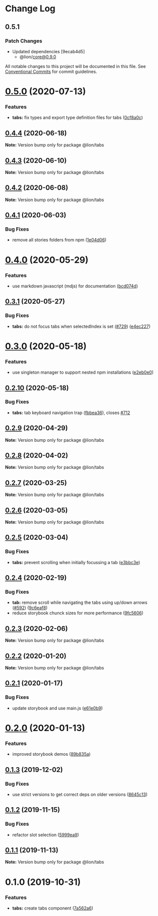 # Change Log

## 0.5.1

### Patch Changes

- Updated dependencies [9ecab4d5]
  - @lion/core@0.9.0

All notable changes to this project will be documented in this file.
See [Conventional Commits](https://conventionalcommits.org) for commit guidelines.

# [0.5.0](https://github.com/ing-bank/lion/compare/@lion/tabs@0.4.4...@lion/tabs@0.5.0) (2020-07-13)

### Features

- **tabs:** fix types and export type definition files for tabs ([0cf8a0c](https://github.com/ing-bank/lion/commit/0cf8a0c9212faae42b95a84c5a49b3e94035bcef))

## [0.4.4](https://github.com/ing-bank/lion/compare/@lion/tabs@0.4.3...@lion/tabs@0.4.4) (2020-06-18)

**Note:** Version bump only for package @lion/tabs

## [0.4.3](https://github.com/ing-bank/lion/compare/@lion/tabs@0.4.2...@lion/tabs@0.4.3) (2020-06-10)

**Note:** Version bump only for package @lion/tabs

## [0.4.2](https://github.com/ing-bank/lion/compare/@lion/tabs@0.4.1...@lion/tabs@0.4.2) (2020-06-08)

**Note:** Version bump only for package @lion/tabs

## [0.4.1](https://github.com/ing-bank/lion/compare/@lion/tabs@0.4.0...@lion/tabs@0.4.1) (2020-06-03)

### Bug Fixes

- remove all stories folders from npm ([1e04d06](https://github.com/ing-bank/lion/commit/1e04d06921f9d5e1a446b6d14045154ff83771c3))

# [0.4.0](https://github.com/ing-bank/lion/compare/@lion/tabs@0.3.1...@lion/tabs@0.4.0) (2020-05-29)

### Features

- use markdown javascript (mdjs) for documentation ([bcd074d](https://github.com/ing-bank/lion/commit/bcd074d1fbce8754d428538df723ba402603e2c8))

## [0.3.1](https://github.com/ing-bank/lion/compare/@lion/tabs@0.3.0...@lion/tabs@0.3.1) (2020-05-27)

### Bug Fixes

- **tabs:** do not focus tabs when selectedIndex is set ([#729](https://github.com/ing-bank/lion/issues/729)) ([e4ec227](https://github.com/ing-bank/lion/commit/e4ec2275669b7ec9648f6c0986bd9fe3d321b488))

# [0.3.0](https://github.com/ing-bank/lion/compare/@lion/tabs@0.2.10...@lion/tabs@0.3.0) (2020-05-18)

### Features

- use singleton manager to support nested npm installations ([e2eb0e0](https://github.com/ing-bank/lion/commit/e2eb0e0077b9efed9382701461753778f63cad48))

## [0.2.10](https://github.com/ing-bank/lion/compare/@lion/tabs@0.2.9...@lion/tabs@0.2.10) (2020-05-18)

### Bug Fixes

- **tabs:** tab keyboard navigation trap ([fbbea36](https://github.com/ing-bank/lion/commit/fbbea367205941de652da8224871923d120c2ede)), closes [#712](https://github.com/ing-bank/lion/issues/712)

## [0.2.9](https://github.com/ing-bank/lion/compare/@lion/tabs@0.2.8...@lion/tabs@0.2.9) (2020-04-29)

**Note:** Version bump only for package @lion/tabs

## [0.2.8](https://github.com/ing-bank/lion/compare/@lion/tabs@0.2.7...@lion/tabs@0.2.8) (2020-04-02)

**Note:** Version bump only for package @lion/tabs

## [0.2.7](https://github.com/ing-bank/lion/compare/@lion/tabs@0.2.6...@lion/tabs@0.2.7) (2020-03-25)

**Note:** Version bump only for package @lion/tabs

## [0.2.6](https://github.com/ing-bank/lion/compare/@lion/tabs@0.2.5...@lion/tabs@0.2.6) (2020-03-05)

**Note:** Version bump only for package @lion/tabs

## [0.2.5](https://github.com/ing-bank/lion/compare/@lion/tabs@0.2.4...@lion/tabs@0.2.5) (2020-03-04)

### Bug Fixes

- **tabs:** prevent scrolling when initially focussing a tab ([e3bbc3e](https://github.com/ing-bank/lion/commit/e3bbc3ecf1d159c54edf85d85a00652f20ab2a68))

## [0.2.4](https://github.com/ing-bank/lion/compare/@lion/tabs@0.2.3...@lion/tabs@0.2.4) (2020-02-19)

### Bug Fixes

- **tab:** remove scroll while navigating the tabs using up/down arrows ([#592](https://github.com/ing-bank/lion/issues/592)) ([9c6eaf8](https://github.com/ing-bank/lion/commit/9c6eaf83f131de64f32b667cf0e823ec26ff6da0))
- reduce storybook chunck sizes for more performance ([9fc5606](https://github.com/ing-bank/lion/commit/9fc560605f5dcf6e9abcf8d58079c59f12750046))

## [0.2.3](https://github.com/ing-bank/lion/compare/@lion/tabs@0.2.2...@lion/tabs@0.2.3) (2020-02-06)

**Note:** Version bump only for package @lion/tabs

## [0.2.2](https://github.com/ing-bank/lion/compare/@lion/tabs@0.2.1...@lion/tabs@0.2.2) (2020-01-20)

**Note:** Version bump only for package @lion/tabs

## [0.2.1](https://github.com/ing-bank/lion/compare/@lion/tabs@0.2.0...@lion/tabs@0.2.1) (2020-01-17)

### Bug Fixes

- update storybook and use main.js ([e61e0b9](https://github.com/ing-bank/lion/commit/e61e0b938ff72cc18cc0b3aa1560f2cece0c9fe6))

# [0.2.0](https://github.com/ing-bank/lion/compare/@lion/tabs@0.1.3...@lion/tabs@0.2.0) (2020-01-13)

### Features

- improved storybook demos ([89b835a](https://github.com/ing-bank/lion/commit/89b835a79998c45a28093de01f69216c35009a40))

## [0.1.3](https://github.com/ing-bank/lion/compare/@lion/tabs@0.1.2...@lion/tabs@0.1.3) (2019-12-02)

### Bug Fixes

- use strict versions to get correct deps on older versions ([8645c13](https://github.com/ing-bank/lion/commit/8645c13b1d77e488713f2e5e0e4e00c4d30ea1ee))

## [0.1.2](https://github.com/ing-bank/lion/compare/@lion/tabs@0.1.1...@lion/tabs@0.1.2) (2019-11-15)

### Bug Fixes

- refactor slot selection ([5999ea9](https://github.com/ing-bank/lion/commit/5999ea956967b449f3f04935c7facb19e2889dc9))

## [0.1.1](https://github.com/ing-bank/lion/compare/@lion/tabs@0.1.0...@lion/tabs@0.1.1) (2019-11-13)

**Note:** Version bump only for package @lion/tabs

# 0.1.0 (2019-10-31)

### Features

- **tabs:** create tabs component ([7a562a6](https://github.com/ing-bank/lion/commit/7a562a6))
